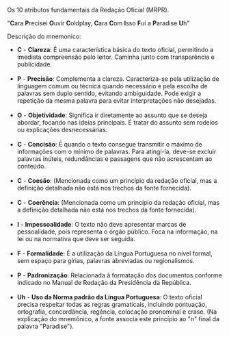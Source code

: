 
Os 10 atributos fundamentais da Redação Oficial (MRPR).

"**C**ara **P**recisei **O**uvir **C**oldplay, **C**ara **C**om **I**sso **F**ui a **P**aradise **U**h" 

Descrição do mnemonico:

*   **C** - **Clareza**: É uma característica básica do texto oficial, permitindo a imediata compreensão pelo leitor. Caminha junto com transparência e publicidade.<br><br>
*   **P** - **Precisão**: Complementa a clareza. Caracteriza-se pela utilização de linguagem comum ou técnica quando necessário e pela escolha de palavras sem duplo sentido, evitando ambiguidade. Pode exigir a repetição da mesma palavra para evitar interpretações não desejadas.<br><br>
*   **O** - **Objetividade**: Significa ir diretamente ao assunto que se deseja abordar, focando nas ideias principais. É tratar do assunto sem rodeios ou explicações desnecessárias.<br><br>
*   **C** - **Concisão**: É quando o texto consegue transmitir o máximo de informações com o mínimo de palavras. Para atingi-la, deve-se excluir palavras inúteis, redundâncias e passagens que não acrescentam ao conteúdo.<br><br>
*   **C** - **Coesão**: (Mencionada como um princípio da redação oficial, mas a definição detalhada não está nos trechos da fonte fornecida).<br><br>
*   **C** - **Coerência**: (Mencionada como um princípio da redação oficial, mas a definição detalhada não está nos trechos da fonte fornecida).<br><br>
*   **I** - **Impessoalidade**: O texto não deve apresentar marcas de pessoalidade, pois representa o órgão público. Foca na informação, na lei ou na normativa que deve ser seguida.<br><br>
*   **F** - **Formalidade**: É a utilização da Língua Portuguesa no nível formal, sem espaço para gírias, palavras abreviadas ou regionalismos.<br><br>
*   **P** - **Padronização**: Relacionada à formatação dos documentos conforme indicado no Manual de Redação da Presidência da República.<br><br>
*   **Uh** - **Uso da Norma padrão da Língua Portuguesa**: O texto oficial precisa respeitar todas as regras gramaticais, incluindo pontuação, ortografia, concordância, regência, colocação pronominal e crase. (Na explicação do mnemônico, a fonte associa este princípio ao "n" final da palavra "Paradise").<br><br>
